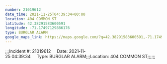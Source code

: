 ```yaml
---
number: 21019612
date_time: 2021-11-25T04:39:34+00:00
location: 404 COMMON ST
latitude: 42.38291583600591
longitude: -71.17497129886176
type: BURGLAR ALARM
google_maps_link: https://maps.google.com/?q=42.38291583600591,-71.17497129886176
---
```


;;;Incident #: 21019612     Date: 2021‐11‐25 04:39:34     Type: BURGLAR ALARM;;;Location: 404 COMMON ST;;;;;;
